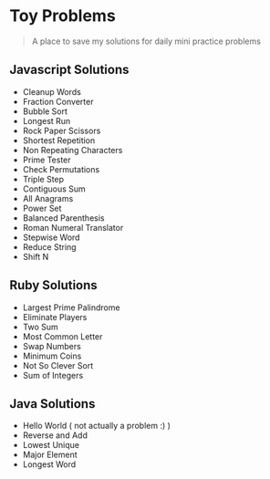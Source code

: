 # Toy Problems
> A place to save my solutions for daily mini practice problems

## Javascript Solutions
  - Cleanup Words
  - Fraction Converter
  - Bubble Sort
  - Longest Run
  - Rock Paper Scissors
  - Shortest Repetition
  - Non Repeating Characters
  - Prime Tester
  - Check Permutations
  - Triple Step
  - Contiguous Sum
  - All Anagrams
  - Power Set
  - Balanced Parenthesis
  - Roman Numeral Translator
  - Stepwise Word
  - Reduce String
  - Shift N

## Ruby Solutions
  - Largest Prime Palindrome
  - Eliminate Players
  - Two Sum
  - Most Common Letter
  - Swap Numbers
  - Minimum Coins
  - Not So Clever Sort
  - Sum of Integers 

## Java Solutions
  - Hello World ( not actually a problem :) ) 
  - Reverse and Add
  - Lowest Unique
  - Major Element
  - Longest Word
  